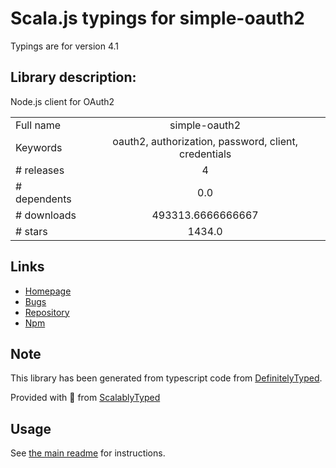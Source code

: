 
# Scala.js typings for simple-oauth2

Typings are for version 4.1

## Library description:
Node.js client for OAuth2

|                    |                 |
| ------------------ | :-------------: |
| Full name          | simple-oauth2 |
| Keywords           | oauth2, authorization, password, client, credentials |
| # releases         | 4 |
| # dependents       | 0.0 |
| # downloads        | 493313.6666666667 |
| # stars            | 1434.0 |

## Links
- [Homepage](https://github.com/lelylan/simple-oauth2)
- [Bugs](https://github.com/lelylan/simple-oauth2/issues)
- [Repository](https://github.com/lelylan/simple-oauth2)
- [Npm](https://www.npmjs.com/package/simple-oauth2)
    


## Note
This library has been generated from typescript code from [DefinitelyTyped](https://definitelytyped.org).

Provided with :purple_heart: from [ScalablyTyped](https://github.com/oyvindberg/ScalablyTyped)

## Usage
See [the main readme](../../readme.md) for instructions.


